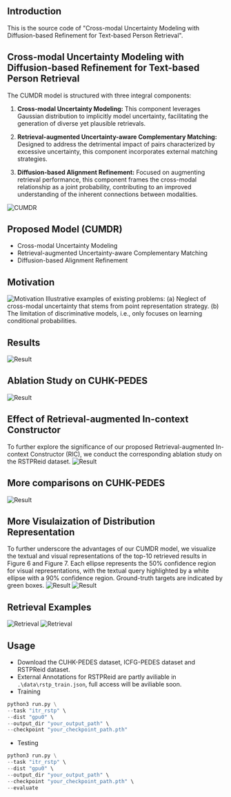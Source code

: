 
## Introduction
This is the source code of "Cross-modal Uncertainty Modeling with Diffusion-based Refinement for Text-based Person Retrieval". 

## Cross-modal Uncertainty Modeling with Diffusion-based Refinement for Text-based Person Retrieval
The CUMDR model is structured with three integral components:

1) **Cross-modal Uncertainty Modeling:** This component leverages Gaussian distribution to implicitly model uncertainty, facilitating the generation of diverse yet plausible retrievals.

2) **Retrieval-augmented Uncertainty-aware Complementary Matching:** Designed to address the detrimental impact of pairs characterized by excessive uncertainty, this component incorporates external matching strategies.

3) **Diffusion-based Alignment Refinement:** Focused on augmenting retrieval performance, this component frames the cross-modal relationship as a joint probability, contributing to an improved understanding of the inherent connections between modalities.

![CUMDR](fig/frame-1.26_00.png)

## Proposed Model (CUMDR)
* Cross-modal Uncertainty Modeling
* Retrieval-augmented Uncertainty-aware Complementary Matching
* Diffusion-based Alignment Refinement


## Motivation
![Motivation](fig/intro_00.png)
Illustrative examples of existing problems: (a) Neglect of cross-modal uncertainty that stems from point representation strategy. (b) The limitation of discriminative models, i.e., only focuses on learning conditional probabilities.

## Results
![Result](fig/result.png)

## Ablation Study on CUHK-PEDES
![Result](fig/ablation.png)

## Effect of Retrieval-augmented In-context Constructor
To further explore the significance of our proposed Retrieval-augmented In-context Constructor (RIC), we conduct the corresponding ablation study on the RSTPReid dataset.
![Result](fig/RIL.png)

## More comparisons on CUHK-PEDES
![Result](fig/CUHK_00.png)

## More Visulaization of Distribution Representation
To further underscore the advantages of our CUMDR model, we visualize the textual and visual representations of the top-10 retrieved results in Figure 6 and Figure 7. Each ellipse represents the 50% confidence region for visual representations, with the textual query highlighted by a white ellipse with a 90% confidence region. Ground-truth targets are indicated by green boxes.
![Result](fig/dist1_00.png)
![Result](fig/dist2_00.png)

## Retrieval Examples
![Retrieval](fig/retrieval-1.26_00.png)
![Retrieval](fig/retrievalicfg_00.png)


## Usage
* Download the CUHK-PEDES dataset, ICFG-PEDES dataset and RSTPReid dataset.
* External Annotations for RSTPReid are partly aviliable in `.\data\rstp_train.json`, full access will be aviliable soon.
* Training
```python
python3 run.py \
--task "itr_rstp" \
--dist "gpu0" \
--output_dir "your_output_path" \
--checkpoint "your_checkpoint_path.pth"
```
* Testing
```python
python3 run.py \
--task "itr_rstp" \
--dist "gpu0" \
--output_dir "your_output_path" \
--checkpoint "your_checkpoint_path.pth" \
--evaluate
```

